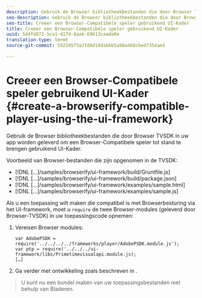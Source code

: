 ```yaml
---
description: Gebruik de Browser bibliotheekbestanden die door Browser TVSDK in uw app worden geleverd om een Browser-Compatibele speler tot stand te brengen gebruikend UI-Kader.
seo-description: Gebruik de Browser bibliotheekbestanden die door Browser TVSDK in uw app worden geleverd om een Browser-Compatibele speler tot stand te brengen gebruikend UI-Kader.
seo-title: Creeer een Browser-Compatibele speler gebruikend UI-Kader
title: Creeer een Browser-Compatibele speler gebruikend UI-Kader
uuid: 544fd872-5ca1-417d-8aab-69613caada0e
translation-type: tm+mt
source-git-commit: 592245f5a7186d18dabbb5a98a468cbed7354aed

---
```



# Creeer een Browser-Compatibele speler gebruikend UI-Kader {#create-a-browserify-compatible-player-using-the-ui-framework}

Gebruik de Browser bibliotheekbestanden die door Browser TVSDK in uw app worden geleverd om een Browser-Compatibele speler tot stand te brengen gebruikend UI-Kader.

Voorbeeld van Browser-bestanden die zijn opgenomen in de TVSDK:

* [!DNL [...]/samples/browserify/ui-framework/build/Gruntfile.js]
* [!DNL [...]/samples/browserify/ui-framework/build/package.json]
* [!DNL [...]/samples/browserify/ui-framework/examples/sample.html]
* [!DNL [...]/samples/browserify/ui-framework/examples/sample.js]

Als u een toepassing wilt maken die compatibel is met Browserbesturing via het UI-framework, moet u `require` de twee Browser-modules (geleverd door Browser-TVSDK) in uw toepassingscode opnemen:

1. Vereisen Browser modules:

   ```
   var AdobePSDK = require('../../../../frameworks/player/AdobePSDK.module.js');  
   var ptp = require('../../../ui-framework/libs/Primetimevisualapi.module.js);  
   […]
   ```

1. Ga verder met ontwikkeling zoals beschreven in [](../../../browser-tvsdk-2.4/getting-started/c-psdk-browser-tvsdk-2.4-create-a-basic-player/t-psdk-browser-tvsdk-2.4-create-basic-player-uif.md).
>U kunt nu een bundel maken van uw toepassingsbestanden met behulp van Bladeren.
